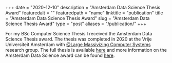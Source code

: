 +++
date = "2020-12-10"
description = "Amsterdam Data Science Thesis Award"
featuredalt = ""
featuredpath = "name"
linktitle = "publication"
title = "Amsterdam Data Science Thesis Award"
slug = "Amsterdam Data Science Thesis Award"
type = "post"
aliases = "/publication/"
+++

For my BSc Computer Science Thesis I received the Amsterdam Data Science Thesis award. The thesis was completed in 2020 at the Vrije Universiteit Amsterdam with [@Large Massivizing Computer Systems](https://atlarge-research.com/) research group. The full thesis is available [here](https://nicktehrany.github.io/thesis/bsc-computer-science-thesis/) and more information on the Amsterdam Data Science award can be found [here](https://amsterdamdatascience.nl/events/thesis-awards/).
